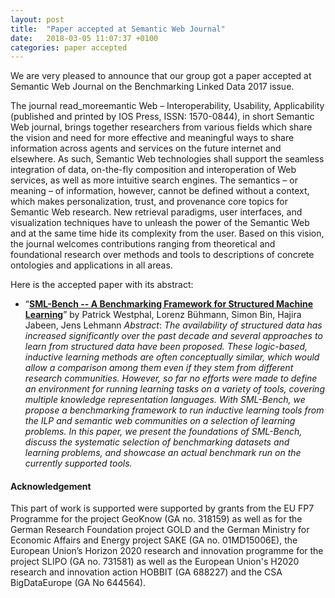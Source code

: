 ```yaml
---
layout: post
title:  "Paper accepted at Semantic Web Journal"
date:   2018-03-05 11:07:37 +0100
categories: paper accepted
---
```

We are very pleased to announce that our group got a paper accepted at Semantic Web Journal on the Benchmarking Linked Data 2017 issue.
<!--more-->
The journal read_moreemantic Web – Interoperability, Usability, Applicability (published and printed by IOS Press, ISSN: 1570-0844), in short Semantic Web journal, brings together researchers from various fields which share the vision and need for more effective and meaningful ways to share information across agents and services on the future internet and elsewhere. As such, Semantic Web technologies shall support the seamless integration of data, on-the-fly composition and interoperation of Web services, as well as more intuitive search engines. The semantics – or meaning – of information, however, cannot be defined without a context, which makes personalization, trust, and provenance core topics for Semantic Web research. New retrieval paradigms, user interfaces, and visualization techniques have to unleash the power of the Semantic Web and at the same time hide its complexity from the user. Based on this vision, the journal welcomes contributions ranging from theoretical and foundational research over methods and tools to descriptions of concrete ontologies and applications in all areas.

Here is the accepted paper with its abstract:
* “**[SML-Bench -- A Benchmarking Framework for Structured Machine Learning](http://www.semantic-web-journal.net/system/files/swj1810.pdf)**”
 by Patrick Westphal, Lorenz Bühmann, Simon Bin, Hajira Jabeen, Jens Lehmann
*Abstract*: _The availability of structured data has increased significantly over the past decade and several approaches to learn from structured data have been proposed. These logic-based, inductive learning methods are often conceptually similar, which would allow a comparison among them even if they stem from different research communities. However, so far no efforts were made to define an environment for running learning tasks on a variety of tools, covering multiple knowledge representation languages. With SML-Bench, we propose a benchmarking framework to run inductive learning tools from the ILP and semantic web communities on a selection of learning problems. In this paper, we present the foundations of SML-Bench, discuss the systematic selection of benchmarking datasets and learning problems, and showcase an actual benchmark run on the currently supported tools._

#### Acknowledgement
This part of work is supported were supported by grants from the EU FP7 Programme for the project GeoKnow (GA no. 318159) as well as for the German Research Foundation project GOLD and the German Ministry for Economic Affairs and Energy project SAKE (GA no. 01MD15006E), the European Union’s Horizon 2020 research and innovation programme for the project SLIPO (GA no. 731581) as well as the European Union's H2020 research and innovation action HOBBIT (GA 688227) and the CSA BigDataEurope (GA No 644564).